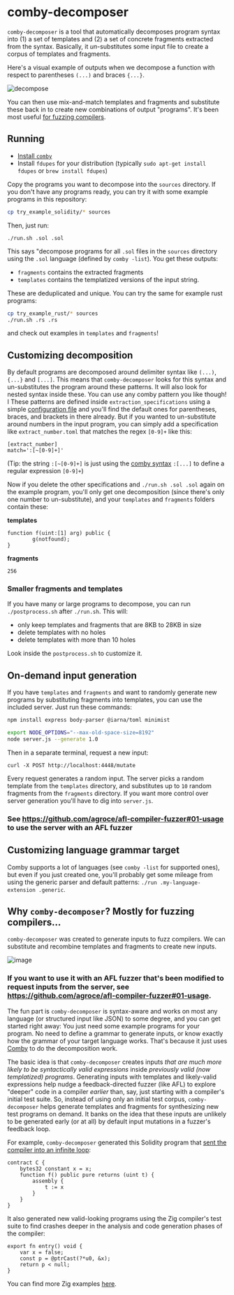 # comby-decomposer

`comby-decomposer` is a tool that automatically decomposes program syntax into
(1) a set of templates and (2) a set of concrete fragments extracted from the
syntax. Basically, it _un_-substitutes some input file to create a corpus of
templates and fragments. 

Here's a visual example of outputs when we decompose a function with respect to parentheses `(...)` and braces `{...}`.

![decompose](https://user-images.githubusercontent.com/888624/160704921-511c0609-5877-4a8e-ab39-f641baafd846.svg)


You can then use mix-and-match templates and fragments
and substitute these back in to create new combinations of output "programs". It's been most useful [for fuzzing compilers](#why-comby-decomposer-mostly-for-fuzzing-compilers).


## Running

- [Install `comby`](https://github.com/comby-tools/comby#install-pre-built-binaries)
- Install `fdupes` for your distribution (typically `sudo apt-get install fdupes` or `brew install fdupes`)

Copy the programs you want to decompose into the `sources` directory. If you don't have any programs ready, you
can try it with some example programs in this repository:

```bash
cp try_example_solidity/* sources
```

Then, just run:

`./run.sh .sol .sol`

This says "decompose programs for all `.sol` files in the `sources` directory using the `.sol` language (defined by `comby -list`).
You get these outputs:

- `fragments` contains the extracted fragments
- `templates` contains the templatized versions of the input string.

These are deduplicated and unique. You can try the same for example rust programs:

```bash
cp try_example_rust/* sources
./run.sh .rs .rs
```

and check out examples in `templates` and `fragments`!

## Customizing decomposition

By default programs are decomposed around delimiter syntax like `(...)`,
`{...}` and `[...]`. This means that `comby-decomposer` looks for this syntax
and un-substitutes the program around these patterns. It will also look for nested syntax inside these. You can use any comby
pattern you like though! I These patterns are defined inside
`extraction_specifications` using a simple [configuration file](https://comby.dev/docs/configuration) and you'll find the default ones
for parentheses, braces, and brackets in there already. But if you wanted to
un-substitute around numbers in the input program, you can simply add a
specification like `extract_number.toml` that matches the regex `[0-9]+` like this:

```
[extract_number]
match=':[~[0-9]+]'
```

(Tip: the string `:[~[0-9]+]` is just using the [comby syntax](https://comby.dev/docs/syntax-reference) `:[...]` to define a regular expression `[0-9]+`)

Now if you delete the other specifications and `./run.sh .sol .sol` again on
the example program, you'll only get one decomposition (since there's only one
number to un-substitute), and your `templates` and `fragments` folders contain
these:


**templates**

```solidity
function f(uint:[1] arg) public {
        g(notfound);
}
```

**fragments**

```
256
```

### Smaller fragments and templates

If you have many or large programs to decompose, you can run `./postprocess.sh` after `./run.sh`. This will:

- only keep templates and fragments that are 8KB to 28KB in size
- delete templates with no holes
- delete templates with more than 10 holes

Look inside the `postprocess.sh` to customize it.

## On-demand input generation

If you have `templates` and `fragments` and want to randomly generate new
programs by substituting fragments into templates, you can use the included
server. Just run these commands:

```bash
npm install express body-parser @iarna/toml minimist

export NODE_OPTIONS="--max-old-space-size=8192"
node server.js --generate 1.0
```

Then in a separate terminal, request a new input:

`curl -X POST http://localhost:4448/mutate`

Every request generates a random input. The server picks a random template from
the `templates` directory, and substitutes up to `10` random fragments  from
the `fragments` directory. If you want more control over server generation
you'll have to dig into `server.js`.

### See https://github.com/agroce/afl-compiler-fuzzer#01-usage to use the server with an AFL fuzzer

## Customizing language grammar target

Comby supports a lot of languages (see `comby -list` for supported ones),
but even if you just created one, you'll probably get some mileage from using
the generic parser and default patterns: `./run .my-language-extension .generic`.

## Why `comby-decomposer`? Mostly for fuzzing compilers...

`comby-decomposer` was created to generate inputs to fuzz compilers. We can substitute
and recombine templates and fragments to create new inputs.

![image](https://user-images.githubusercontent.com/888624/187160236-1da1afdf-7650-45d8-8ce8-85fde06cd599.png)


### If you want to use it with an AFL fuzzer that's been modified to request inputs from the server, see https://github.com/agroce/afl-compiler-fuzzer#01-usage.

The fun part is `comby-decomposer` is
syntax-aware and works on most any language (or structured input like JSON) to
some degree, and you can get started right away: You just need some example
programs for your program. No need to define a grammar to generate inputs, or
know exactly how the grammar of your target language works. That's because it
just uses [Comby](https://github.com/comby-tools/comby) to do the decomposition
work. 


The basic idea is that `comby-decomposer` creates inputs _that are much more
likely to be syntactically valid expressions_ inside _previously valid (now
templatized) programs_. Generating inputs with templates and likely-valid
expressions help nudge a feedback-directed fuzzer (like AFL) to explore
"deeper" code in a compiler _earlier_ than, say, just starting with a
compiler's initial test suite. So, instead of using only an initial test
corpus, `comby-decomposer` helps generate templates and fragments for
synthesizing new test programs on demand. It banks on the idea that these
inputs are unlikely to be generated early (or at all) by default input
mutations in a fuzzer's feedback loop.

For example, `comby-decomposer` generated this Solidity program that [sent the compiler into an infinite loop](https://github.com/ethereum/solidity/issues/10732):

```solidity
contract C {
    bytes32 constant x = x;
    function f() public pure returns (uint t) {
        assembly {
            t := x
        }
    }
}
```

It also generated new valid-looking programs using the Zig compiler's test suite
to find crashes deeper in the analysis and code generation phases of the compiler:

```zig
export fn entry() void {
	var x = false;
    const p = @ptrCast(?*u0, &x);
    return p < null;
}
```

You can find more Zig examples [here](https://github.com/ziglang/zig/issues/10121).
